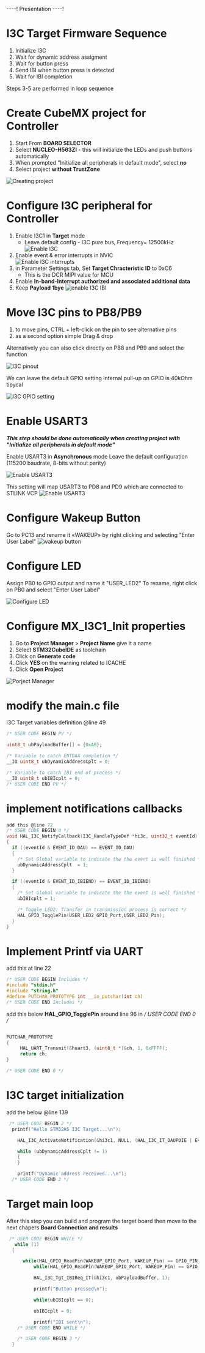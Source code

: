 ----!
Presentation
----!

# I3C Target Firmware Sequence

1. Initialize I3C
2. Wait for dynamic address assigment
3. Wait for button press
4. Send IBI when button press is detected
5. Wait for IBI completion

Steps 3-5 are performed in loop sequence


# Create CubeMX project for Controller 

1. Start From **BOARD SELECTOR**
2. Select **NUCLEO-H563ZI** - this will initialize the LEDs and push buttons automatically
2. When prompted "Initialize all peripherals in default mode", select **no**
3. Select project **without TrustZone**
	

![Creating project](./img/1.png)

# Configure I3C peripheral for Controller

1. Enable I3C1 in **Target** mode <br />
	* Leave default config - I3C pure bus, Frequency= 12500kHz
	![Enable I3C](./img/27.png)
2. Enable event & error interrupts in NVIC <br />
	![Enable I3C interrupts](./img/2_i3c_nvic.png)
3. in Parameter Settings tab, Set **Target Chracteristic ID** to 0xC6
	- This is the DCR MIPI value for MCU
4. Enable **In-band-Interrupt authorized and associated additional data**
5. Keep **Payload 1bye**
	![enable I3C IBI](./img/6.png)
# Move I3C pins to PB8/PB9
1. to move pins, CTRL + left-click on the pin to see alternative pins
2. as a second option simple Drag & drop

Alternatively you can also click directly on PB8 and PB9 and select the function

![I3C pinout](./img/2.png)

We can leave the default GPIO setting
Internal pull-up on GPIO is 40kOhm tipycal

![I3C GPIO setting](./img/2_i3c_gpio_settings.png)

# Enable USART3

_**This step should be done automatically when creating project with "Initialize all peripherals in default mode"**_

Enable USART3 in **Asynchronous** mode
Leave the default configuration (115200 baudrate, 8-bits without parity)

![Enable USART3](./img/2_usart3_enable.png)

This setting will map USART3 to PD8 and PD9 which are connected to STLINK VCP
![Enable USART3](./img/7.png)

# Configure Wakeup Button
Go to PC13 and rename it «WAKEUP» by right clicking and selecting "Enter User Label"
![wakeup button](./img/8.png)

# Configure LED
Assign PB0 to GPIO output and name it "USER_LED2"
To rename, right click on PB0 and select "Enter User Label"

![Configure LED](./img/4.png)
	
# Configure MX_I3C1_Init properties

1. Go to **Project Manager** > **Project Name** give it a name
2. Select **STM32CubeIDE** as toolchain
3. Click on **Generate code**
4. Click **YES** on the warning related to ICACHE
5. Click **Open Project**

![Porject Manager](./img/28.png)

# modify the main.c file

I3C Target variables definition @line 49

```c
/* USER CODE BEGIN PV */

uint8_t ubPayloadBuffer[] = {0xAB};

/* Variable to catch ENTDAA completion */
__IO uint8_t ubDynamicAddressCplt = 0;

/* Variable to catch IBI end of process */
__IO uint8_t ubIBIcplt = 0;
/* USER CODE END PV */
```

# implement notifications callbacks
```c
add this @line 72
/* USER CODE BEGIN 0 */
void HAL_I3C_NotifyCallback(I3C_HandleTypeDef *hi3c, uint32_t eventId)
{
  if ((eventId & EVENT_ID_DAU) == EVENT_ID_DAU)
  {
    /* Set Global variable to indicate the the event is well finished */
    ubDynamicAddressCplt  = 1;
  }

  if ((eventId & EVENT_ID_IBIEND) == EVENT_ID_IBIEND)
  {
    /* Set Global variable to indicate the the event is well finished */
    ubIBIcplt = 1;

    /* Toggle LED2: Transfer in transmission process is correct */
    HAL_GPIO_TogglePin(USER_LED2_GPIO_Port,USER_LED2_Pin);
  }
}
```

# Implement Printf via UART
add this at line 22
```c
/* USER CODE BEGIN Includes */
#include "stdio.h"
#include "string.h"
#define PUTCHAR_PROTOTYPE int __io_putchar(int ch)
/* USER CODE END Includes */
```

add this below **HAL_GPIO_TogglePin** around line 96 in **/* USER CODE END 0 */**

```c

PUTCHAR_PROTOTYPE
{
	 HAL_UART_Transmit(&huart3, (uint8_t *)&ch, 1, 0xFFFF);
	 return ch;
}

/* USER CODE END 0 */

```

# I3C target initialization
add the below @line 139
```c
 /* USER CODE BEGIN 2 */
  printf("Hello STM32H5 I3C Target...\n");

    HAL_I3C_ActivateNotification(&hi3c1, NULL, (HAL_I3C_IT_DAUPDIE | EVENT_ID_IBIEND));

    while (ubDynamicAddressCplt != 1)
    {
    }

    printf("Dynamic address received...\n");
  /* USER CODE END 2 */

```

# Target main loop
After this step you can build and program the target board then move to the next chapers **Board Connection and results**

```c
 /* USER CODE BEGIN WHILE */
   while (1)
  {

	  while(HAL_GPIO_ReadPin(WAKEUP_GPIO_Port, WAKEUP_Pin) == GPIO_PIN_SET);
	      while(HAL_GPIO_ReadPin(WAKEUP_GPIO_Port, WAKEUP_Pin) == GPIO_PIN_RESET);

	      HAL_I3C_Tgt_IBIReq_IT(&hi3c1, ubPayloadBuffer, 1);

	      printf("Button pressed\n");

	      while(ubIBIcplt == 0);

	      ubIBIcplt = 0;

	      printf("IBI sent\n");
    /* USER CODE END WHILE */

    /* USER CODE BEGIN 3 */
  }

```


